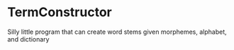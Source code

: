 # TermConstructor
Silly little program that can create word stems given morphemes, alphabet, and dictionary
